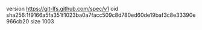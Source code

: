 version https://git-lfs.github.com/spec/v1
oid sha256:1f9166a5fa351f1023ba0a7facc509c8d780ed60de19baf3c8e33390e966cb20
size 1003
